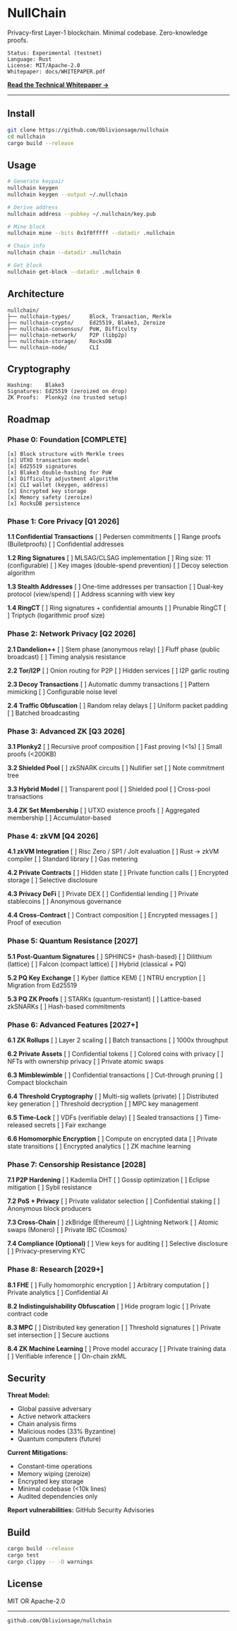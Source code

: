 # NullChain

Privacy-first Layer-1 blockchain. Minimal codebase. Zero-knowledge proofs.

    Status: Experimental (testnet)
    Language: Rust
    License: MIT/Apache-2.0
    Whitepaper: docs/WHITEPAPER.pdf

**[Read the Technical Whitepaper →](docs/WHITEPAPER.pdf)**

---

## Install
```bash
git clone https://github.com/Oblivionsage/nullchain
cd nullchain
cargo build --release
```

## Usage
```bash
# Generate keypair
nullchain keygen
nullchain keygen --output ~/.nullchain

# Derive address
nullchain address --pubkey ~/.nullchain/key.pub

# Mine block
nullchain mine --bits 0x1f0fffff --datadir .nullchain

# Chain info
nullchain chain --datadir .nullchain

# Get block
nullchain get-block --datadir .nullchain 0
```

## Architecture
```
nullchain/
├── nullchain-types/      Block, Transaction, Merkle
├── nullchain-crypto/     Ed25519, Blake3, Zeroize
├── nullchain-consensus/  PoW, Difficulty
├── nullchain-network/    P2P (libp2p)
├── nullchain-storage/    RocksDB
└── nullchain-node/       CLI
```

## Cryptography

    Hashing:    Blake3
    Signatures: Ed25519 (zeroized on drop)
    ZK Proofs:  Plonky2 (no trusted setup)

## Roadmap

### Phase 0: Foundation [COMPLETE]

    [x] Block structure with Merkle trees
    [x] UTXO transaction model
    [x] Ed25519 signatures
    [x] Blake3 double-hashing for PoW
    [x] Difficulty adjustment algorithm
    [x] CLI wallet (keygen, address)
    [x] Encrypted key storage
    [x] Memory safety (zeroize)
    [x] RocksDB persistence

### Phase 1: Core Privacy [Q1 2026]

**1.1 Confidential Transactions**
    [ ] Pedersen commitments
    [ ] Range proofs (Bulletproofs)
    [ ] Confidential addresses

**1.2 Ring Signatures**
    [ ] MLSAG/CLSAG implementation
    [ ] Ring size: 11 (configurable)
    [ ] Key images (double-spend prevention)
    [ ] Decoy selection algorithm

**1.3 Stealth Addresses**
    [ ] One-time addresses per transaction
    [ ] Dual-key protocol (view/spend)
    [ ] Address scanning with view key

**1.4 RingCT**
    [ ] Ring signatures + confidential amounts
    [ ] Prunable RingCT
    [ ] Triptych (logarithmic proof size)

### Phase 2: Network Privacy [Q2 2026]

**2.1 Dandelion++**
    [ ] Stem phase (anonymous relay)
    [ ] Fluff phase (public broadcast)
    [ ] Timing analysis resistance

**2.2 Tor/I2P**
    [ ] Onion routing for P2P
    [ ] Hidden services
    [ ] I2P garlic routing

**2.3 Decoy Transactions**
    [ ] Automatic dummy transactions
    [ ] Pattern mimicking
    [ ] Configurable noise level

**2.4 Traffic Obfuscation**
    [ ] Random relay delays
    [ ] Uniform packet padding
    [ ] Batched broadcasting

### Phase 3: Advanced ZK [Q3 2026]

**3.1 Plonky2**
    [ ] Recursive proof composition
    [ ] Fast proving (<1s)
    [ ] Small proofs (<200KB)

**3.2 Shielded Pool**
    [ ] zkSNARK circuits
    [ ] Nullifier set
    [ ] Note commitment tree

**3.3 Hybrid Model**
    [ ] Transparent pool
    [ ] Shielded pool
    [ ] Cross-pool transactions

**3.4 ZK Set Membership**
    [ ] UTXO existence proofs
    [ ] Aggregated membership
    [ ] Accumulator-based

### Phase 4: zkVM [Q4 2026]

**4.1 zkVM Integration**
    [ ] Risc Zero / SP1 / Jolt evaluation
    [ ] Rust → zkVM compiler
    [ ] Standard library
    [ ] Gas metering

**4.2 Private Contracts**
    [ ] Hidden state
    [ ] Private function calls
    [ ] Encrypted storage
    [ ] Selective disclosure

**4.3 Privacy DeFi**
    [ ] Private DEX
    [ ] Confidential lending
    [ ] Private stablecoins
    [ ] Anonymous governance

**4.4 Cross-Contract**
    [ ] Contract composition
    [ ] Encrypted messages
    [ ] Proof of execution

### Phase 5: Quantum Resistance [2027]

**5.1 Post-Quantum Signatures**
    [ ] SPHINCS+ (hash-based)
    [ ] Dilithium (lattice)
    [ ] Falcon (compact lattice)
    [ ] Hybrid (classical + PQ)

**5.2 PQ Key Exchange**
    [ ] Kyber (lattice KEM)
    [ ] NTRU encryption
    [ ] Migration from Ed25519

**5.3 PQ ZK Proofs**
    [ ] STARKs (quantum-resistant)
    [ ] Lattice-based zkSNARKs
    [ ] Hash-based commitments

### Phase 6: Advanced Features [2027+]

**6.1 ZK Rollups**
    [ ] Layer 2 scaling
    [ ] Batch transactions
    [ ] 1000x throughput

**6.2 Private Assets**
    [ ] Confidential tokens
    [ ] Colored coins with privacy
    [ ] NFTs with ownership privacy
    [ ] Private atomic swaps

**6.3 Mimblewimble**
    [ ] Confidential transactions
    [ ] Cut-through pruning
    [ ] Compact blockchain

**6.4 Threshold Cryptography**
    [ ] Multi-sig wallets (private)
    [ ] Distributed key generation
    [ ] Threshold decryption
    [ ] MPC key management

**6.5 Time-Lock**
    [ ] VDFs (verifiable delay)
    [ ] Sealed transactions
    [ ] Time-released secrets
    [ ] Fair exchange

**6.6 Homomorphic Encryption**
    [ ] Compute on encrypted data
    [ ] Private state transitions
    [ ] Encrypted analytics
    [ ] ZK machine learning

### Phase 7: Censorship Resistance [2028]

**7.1 P2P Hardening**
    [ ] Kademlia DHT
    [ ] Gossip optimization
    [ ] Eclipse mitigation
    [ ] Sybil resistance

**7.2 PoS + Privacy**
    [ ] Private validator selection
    [ ] Confidential staking
    [ ] Anonymous block producers

**7.3 Cross-Chain**
    [ ] zkBridge (Ethereum)
    [ ] Lightning Network
    [ ] Atomic swaps (Monero)
    [ ] Private IBC (Cosmos)

**7.4 Compliance (Optional)**
    [ ] View keys for auditing
    [ ] Selective disclosure
    [ ] Privacy-preserving KYC

### Phase 8: Research [2029+]

**8.1 FHE**
    [ ] Fully homomorphic encryption
    [ ] Arbitrary computation
    [ ] Private analytics
    [ ] Confidential AI

**8.2 Indistinguishability Obfuscation**
    [ ] Hide program logic
    [ ] Private contract code

**8.3 MPC**
    [ ] Distributed key generation
    [ ] Threshold signatures
    [ ] Private set intersection
    [ ] Secure auctions

**8.4 ZK Machine Learning**
    [ ] Prove model accuracy
    [ ] Private training data
    [ ] Verifiable inference
    [ ] On-chain zkML

## Security

**Threat Model:**
- Global passive adversary
- Active network attackers
- Chain analysis firms
- Malicious nodes (33% Byzantine)
- Quantum computers (future)

**Current Mitigations:**
- Constant-time operations
- Memory wiping (zeroize)
- Encrypted key storage
- Minimal codebase (<10k lines)
- Audited dependencies only

**Report vulnerabilities:** GitHub Security Advisories

## Build
```bash
cargo build --release
cargo test
cargo clippy -- -D warnings
```

## License

MIT OR Apache-2.0

---

    github.com/Oblivionsage/nullchain
